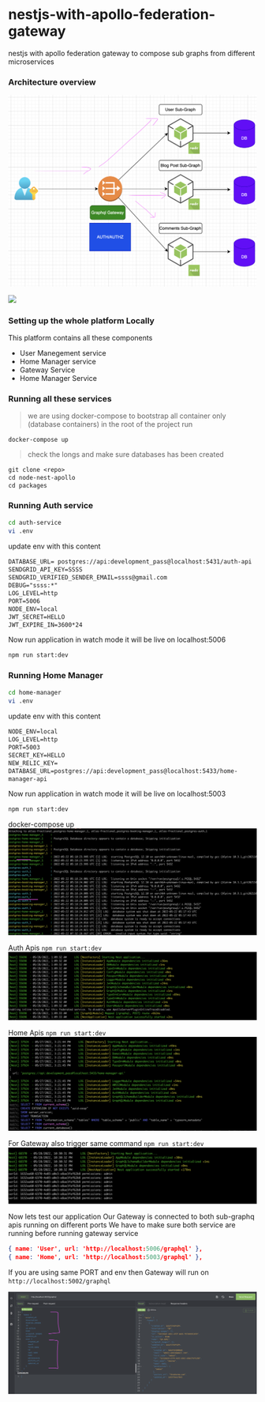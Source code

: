# nestjs-with-apollo-federation-gateway

nestjs with apollo federation gateway to compose sub graphs from different microservices

### Architecture overview

![](./snap/snap.png)

![](https://raw.githubusercontent.com/rkudryashov/graphql-federation/master/architecture.png)

### Setting up the whole platform Locally 

This platform contains all these components 

- User Manegement service
- Home Manager service
- Gateway Service
- Home Manager Service

### Running all these services 

> we are using docker-compose to bootstrap all container only (database containers)
> in the root of the project run
```
docker-compose up
```
> check the longs and make sure databases has been created 
```
git clone <repo>
cd node-nest-apollo
cd packages
```
### Running Auth service

```sh
cd auth-service
vi .env
```
update env with this content 
```
DATABASE_URL= postgres://api:development_pass@localhost:5431/auth-api
SENDGRID_API_KEY=SSSS
SENDGRID_VERIFIED_SENDER_EMAIL=ssss@gmail.com
DEBUG="ssss:*"
LOG_LEVEL=http
PORT=5006
NODE_ENV=local
JWT_SECRET=HELLO
JWT_EXPIRE_IN=3600*24
```
Now run application in watch mode it will be live on localhost:5006 
```sh
npm run start:dev
```
### Running Home Manager

```sh
cd home-manager
vi .env
```
update env with this content 
```
NODE_ENV=local
LOG_LEVEL=http
PORT=5003
SECRET_KEY=HELLO
NEW_RELIC_KEY=
DATABASE_URL=postgres://api:development_pass@localhost:5433/home-manager-api
```
Now run application in watch mode it will be live on localhost:5003 
```sh
npm run start:dev
```
docker-compose up
![](./snap/service-snap-3.png)

Auth Apis `npm run start:dev`
![](./snap/service-snap-4.png)

Home Apis `npm run start:dev`
![](./snap/service-snap-5.png)

For Gateway also trigger same command `npm run start:dev`
![](./snap/service-snap-6.png)

Now lets test our application 
Our Gateway is connected to both sub-graphq apis running on different ports 
We have to make sure both service are running before running gateway service 
```json
{ name: 'User', url: 'http://localhost:5006/graphql' },
{ name: 'Home', url: 'http://localhost:5003/graphql' },
```
If you are using same PORT and env then Gateway will run on `http://localhost:5002/graphql`

![](./snap/service-snap-2.png)

